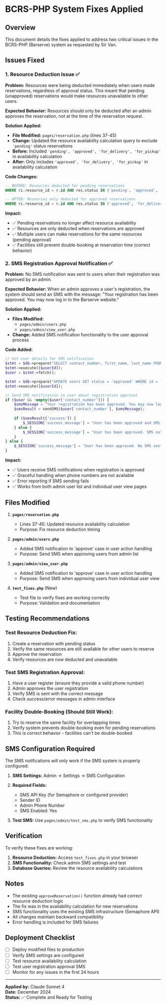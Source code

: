 # BCRS-PHP System Fixes Applied

## Overview
This document details the fixes applied to address two critical issues in the BCRS-PHP (Barserve) system as requested by Sir Van.

## Issues Fixed

### 1. Resource Deduction Issue ✅

**Problem:** 
Resources were being deducted immediately when users made reservations, regardless of approval status. This meant that pending (unapproved) reservations would make resources unavailable to other users.

**Expected Behavior:**
Resources should only be deducted after an admin approves the reservation, not at the time of the reservation request.

**Solution Applied:**
- **File Modified:** `pages/reservation.php` (lines 37-45)
- **Change:** Updated the resource availability calculation query to exclude `'pending'` status reservations
- **Before:** Included `'pending', 'approved', 'for_delivery', 'for_pickup'` in availability calculation
- **After:** Only includes `'approved', 'for_delivery', 'for_pickup'` in availability calculation

**Code Changes:**
```sql
-- BEFORE: Resources deducted for pending reservations
WHERE ri.resource_id = r.id AND res.status IN ('pending', 'approved', 'for_delivery', 'for_pickup')

-- AFTER: Resources only deducted for approved reservations  
WHERE ri.resource_id = r.id AND res.status IN ('approved', 'for_delivery', 'for_pickup')
```

**Impact:**
- ✅ Pending reservations no longer affect resource availability
- ✅ Resources are only deducted when reservations are approved
- ✅ Multiple users can make reservations for the same resources (pending approval)
- ✅ Facilities still prevent double-booking at reservation time (correct behavior)

### 2. SMS Registration Approval Notification ✅

**Problem:** 
No SMS notification was sent to users when their registration was approved by an admin.

**Expected Behavior:**
When an admin approves a user's registration, the system should send an SMS with the message: "Your registration has been approved. You may now log in to the Barserve website."

**Solution Applied:**
- **Files Modified:** 
  - `pages/admin/users.php`
  - `pages/admin/view_user.php`
- **Change:** Added SMS notification functionality to the user approval process

**Code Added:**
```php
// Get user details for SMS notification
$stmt = $db->prepare("SELECT contact_number, first_name, last_name FROM users WHERE id = ?");
$stmt->execute([$userId]);
$user = $stmt->fetch();

$stmt = $db->prepare("UPDATE users SET status = 'approved' WHERE id = ?");
$stmt->execute([$userId]);

// Send SMS notification to user about registration approval
if ($user && !empty($user['contact_number'])) {
    $smsMessage = "Your registration has been approved. You may now log in to the Barserve website.";
    $smsResult = sendSMS($user['contact_number'], $smsMessage);
    
    if ($smsResult['success']) {
        $_SESSION['success_message'] = "User has been approved and SMS notification sent successfully.";
    } else {
        $_SESSION['success_message'] = "User has been approved. SMS notification failed: " . $smsResult['message'];
    }
} else {
    $_SESSION['success_message'] = "User has been approved. No SMS sent (phone number not available).";
}
```

**Impact:**
- ✅ Users receive SMS notifications when registration is approved
- ✅ Graceful handling when phone numbers are not available
- ✅ Error reporting if SMS sending fails
- ✅ Works from both admin user list and individual user view pages

## Files Modified

1. **`pages/reservation.php`**
   - Lines 37-45: Updated resource availability calculation
   - Purpose: Fix resource deduction timing

2. **`pages/admin/users.php`**
   - Added SMS notification to 'approve' case in user action handling
   - Purpose: Send SMS when approving users from admin list

3. **`pages/admin/view_user.php`**
   - Added SMS notification to 'approve' case in user action handling  
   - Purpose: Send SMS when approving users from individual user view

4. **`test_fixes.php`** (New)
   - Test file to verify fixes are working correctly
   - Purpose: Validation and documentation

## Testing Recommendations

### Test Resource Deduction Fix:
1. Create a reservation with pending status
2. Verify the same resources are still available for other users to reserve
3. Approve the reservation
4. Verify resources are now deducted and unavailable

### Test SMS Registration Approval:
1. Have a user register (ensure they provide a valid phone number)
2. Admin approves the user registration
3. Verify SMS is sent with the correct message
4. Check success/error messages in admin interface

### Facility Double-Booking (Should Still Work):
1. Try to reserve the same facility for overlapping times
2. Verify system prevents double-booking even for pending reservations
3. This is correct behavior - facilities can't be double-booked

## SMS Configuration Required

The SMS notifications will only work if the SMS system is properly configured:

1. **SMS Settings:** Admin → Settings → SMS Configuration
2. **Required Fields:**
   - SMS API Key (for Semaphore or configured provider)
   - Sender ID
   - Admin Phone Number
   - SMS Enabled: Yes

3. **Test SMS:** Use `pages/admin/test_sms.php` to verify SMS functionality

## Verification

To verify these fixes are working:

1. **Resource Deduction:** Access `test_fixes.php` in your browser
2. **SMS Functionality:** Check admin SMS settings and test
3. **Database Queries:** Review the resource availability calculations

## Notes

- The existing `approveReservation()` function already had correct resource deduction logic
- The fix was in the availability calculation for new reservations
- SMS functionality uses the existing SMS infrastructure (Semaphore API)
- All changes maintain backward compatibility
- Error handling is included for SMS failures

## Deployment Checklist

- [ ] Deploy modified files to production
- [ ] Verify SMS settings are configured
- [ ] Test resource availability calculation
- [ ] Test user registration approval SMS
- [ ] Monitor for any issues in the first 24 hours

---

**Applied by:** Claude Sonnet 4  
**Date:** December 2024  
**Status:** ✅ Complete and Ready for Testing 